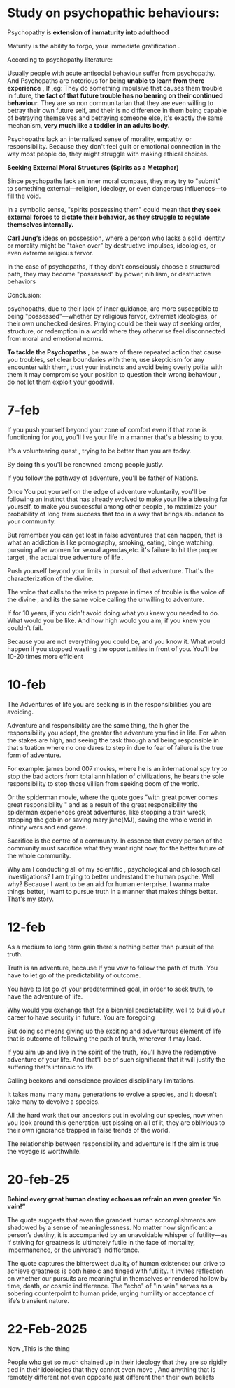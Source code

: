

# Study on psychopathic behaviours:

Psychopathy is **extension of immaturity into adulthood** 

Maturity is the ability to forgo, your immediate gratification . 


According to psychopathy literature:

Usually people with acute antisocial behaviour suffer from psychopathy. And
Psychopaths are notorious for being **unable to learn from there experience** ,
If ,eg: They do something impulsive that causes them trouble in future, **the fact of that future trouble has no bearing on their continued behaviour.**
They are so non communitarian that they are even willing to betray their own future self, and their is no difference in them being capable of betraying themselves and betraying someone else, it's exactly the same mechanism, 
**very much like a toddler in an adults body.**


Psychopaths lack an internalized sense of morality, empathy, or responsibility. Because they don't feel guilt or emotional connection in the way most people do, they might struggle with making ethical choices.


**Seeking External Moral Structures (Spirits as a Metaphor)**

Since psychopaths lack an inner moral compass,  they may try to "submit" to something external—religion, ideology, or even dangerous influences—to fill the void.

In a symbolic sense, "spirits possessing them" could mean that **they seek external forces to dictate their behavior, as they struggle to regulate themselves internally.**


**Carl Jung’s** ideas on possession, where a person who lacks a solid identity or morality might be "taken over" by destructive impulses, ideologies, or even extreme religious fervor.

In the case of psychopaths, if they don't consciously choose a structured path, they may become "possessed" by power, nihilism, or destructive behaviors

Conclusion:

psychopaths, due to their lack of inner guidance, are more susceptible to being "possessed"—whether by religious fervor, extremist ideologies, or their own unchecked desires. Praying could be their way of seeking order, structure, or redemption in a world where they otherwise feel disconnected from moral and emotional norms.



**To tackle the Psychopaths** , be aware of there repeated action that cause you  troubles, set clear boundaries with them, use skepticism for any encounter with them, trust your instincts and avoid being overly polite with them it may compromise your position to question their wrong behaviour , do not let them exploit your goodwill.



# **7-feb**

If you push yourself beyond your zone of comfort even if that zone is functioning for you, you'll live your life in a manner that's a blessing to you.

It's a volunteering quest , trying to be better than you are today.

By doing this you'll be renowned among people justly.

If you follow the pathway of adventure, you'll be father of Nations.

Once You put yourself on the edge of adventure voluntarily, you'll be following an instinct that has already evolved to make your life a blessing for yourself, to make you successful among other people , to maximize your probability of long term success that too in a way that brings abundance to your community.

But remember you can get lost in false adventures that can happen, that is what an addiction is like pornography, smoking, eating, binge watching, pursuing after women for sexual agendas,etc. it's failure to hit the proper target , the actual true adventure of life .

Push yourself beyond your limits in pursuit of that adventure.
That's the characterization of the divine.


The voice that calls to the wise to prepare in times of trouble is the voice of the divine , and its the same voice calling the unwilling to adventure.



If for 10 years, if you didn't avoid doing what you knew you needed to do.
What would you be like.
And how high would you aim, if you knew you couldn't fail.

Because you are not everything you could be, and you know it.
What would happen if you stopped wasting the opportunities in front of you.
You'll be 10-20 times more efficient 

# 10-feb

The Adventures of life you are seeking is in the responsibilities you are avoiding.

Adventure and responsibility are the same thing, the higher the responsibility you adopt, the greater the adventure you find in life.
For when the stakes are high, and seeing the task through and being responsible in that situation where no one dares to step in due to fear of failure is the true form of adventure.

For example: james bond 007 movies, where he is an international spy try to stop the bad actors from total annihilation of civilizations, he bears the sole responsibility to stop those villian from seeking doom of the world.

Or the spiderman movie, where the quote goes "with great power comes great responsibility " and as a result of the great responsibility the spiderman experiences great adventures, like stopping a train wreck, stopping the goblin or saving mary jane(MJ), saving the whole world in infinity wars and end game.



Sacrifice is the centre of a community.
In essence that every person of the community must sacrifice what they want right now, for the better future of the whole community.


Why am I conducting all of my scientific , psychological and philosophical investigations?
I am trying to better understand the human psyche.
Well why?
Because I want to be an aid for human enterprise.
I wanna make things better, I want to pursue truth in a manner that makes things better.
That's my story.


# 12-feb
As a medium to long term gain there's nothing better than pursuit of the truth.

Truth is an adventure, because If you vow to follow the path of truth.
You have to let go of the predictability of outcome.

You have to let go of your predetermined goal, in order to seek truth, to have the adventure of life.

Why would you exchange that for a biennial predictability, well to build your career to have security in future.
You are foregoing 

But doing so means giving up the exciting and adventurous element of life that is outcome of following the path of truth, wherever it may lead.

If you aim up and live in the spirit of the truth,
You'll have the redemptive adventure of your life.
And that'll be of such significant that it will justify the suffering that's intrinsic to life.


Calling beckons and conscience provides disciplinary limitations.


It takes many many many generations to evolve a species, and it doesn't take many to devolve a species.

All the hard work that our ancestors put in evolving our species, now when you look around this generation just pissing on all of it, they are oblivious to their own ignorance trapped in false trends of the world.


The relationship between responsibility and adventure is 
If the aim is true the voyage is worthwhile.

# 20-feb-25

**Behind every great human destiny echoes as refrain an even greater “in vain!”**

The quote suggests that even the grandest human accomplishments are shadowed by a sense of meaninglessness. No matter how significant a person’s destiny, it is accompanied by an unavoidable whisper of futility—as if striving for greatness is ultimately futile in the face of mortality, impermanence, or the universe’s indifference.

The quote captures the bittersweet duality of human existence: our drive to achieve greatness is both heroic and tinged with futility. It invites reflection on whether our pursuits are meaningful in themselves or rendered hollow by time, death, or cosmic indifference. The "echo" of "in vain" serves as a sobering counterpoint to human pride, urging humility or acceptance of life’s transient nature.

# 22-Feb-2025

Now ,This is the thing

People who get so much chained up in their ideology that they are so rigidly tied in their ideologies that they cannot even move ,
And anything that is remotely different not even opposite just different then their own beliefs 